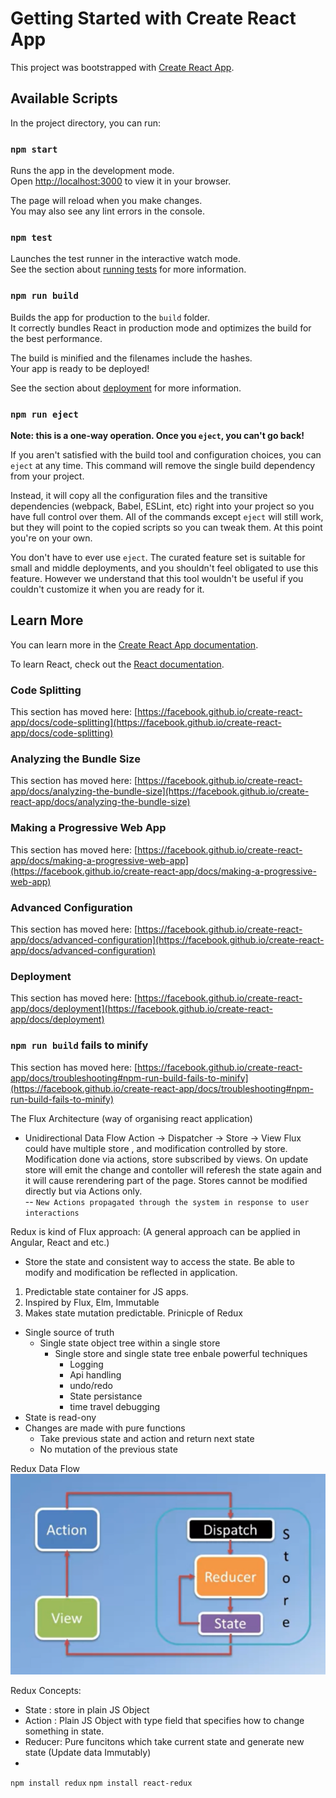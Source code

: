 # Getting Started with Create React App

This project was bootstrapped with [Create React App](https://github.com/facebook/create-react-app).

## Available Scripts

In the project directory, you can run:

### `npm start`

Runs the app in the development mode.\
Open [http://localhost:3000](http://localhost:3000) to view it in your browser.

The page will reload when you make changes.\
You may also see any lint errors in the console.

### `npm test`

Launches the test runner in the interactive watch mode.\
See the section about [running tests](https://facebook.github.io/create-react-app/docs/running-tests) for more information.

### `npm run build`

Builds the app for production to the `build` folder.\
It correctly bundles React in production mode and optimizes the build for the best performance.

The build is minified and the filenames include the hashes.\
Your app is ready to be deployed!

See the section about [deployment](https://facebook.github.io/create-react-app/docs/deployment) for more information.

### `npm run eject`

**Note: this is a one-way operation. Once you `eject`, you can't go back!**

If you aren't satisfied with the build tool and configuration choices, you can `eject` at any time. This command will remove the single build dependency from your project.

Instead, it will copy all the configuration files and the transitive dependencies (webpack, Babel, ESLint, etc) right into your project so you have full control over them. All of the commands except `eject` will still work, but they will point to the copied scripts so you can tweak them. At this point you're on your own.

You don't have to ever use `eject`. The curated feature set is suitable for small and middle deployments, and you shouldn't feel obligated to use this feature. However we understand that this tool wouldn't be useful if you couldn't customize it when you are ready for it.

## Learn More

You can learn more in the [Create React App documentation](https://facebook.github.io/create-react-app/docs/getting-started).

To learn React, check out the [React documentation](https://reactjs.org/).

### Code Splitting

This section has moved here: [https://facebook.github.io/create-react-app/docs/code-splitting](https://facebook.github.io/create-react-app/docs/code-splitting)

### Analyzing the Bundle Size

This section has moved here: [https://facebook.github.io/create-react-app/docs/analyzing-the-bundle-size](https://facebook.github.io/create-react-app/docs/analyzing-the-bundle-size)

### Making a Progressive Web App

This section has moved here: [https://facebook.github.io/create-react-app/docs/making-a-progressive-web-app](https://facebook.github.io/create-react-app/docs/making-a-progressive-web-app)

### Advanced Configuration

This section has moved here: [https://facebook.github.io/create-react-app/docs/advanced-configuration](https://facebook.github.io/create-react-app/docs/advanced-configuration)

### Deployment

This section has moved here: [https://facebook.github.io/create-react-app/docs/deployment](https://facebook.github.io/create-react-app/docs/deployment)

### `npm run build` fails to minify

This section has moved here: [https://facebook.github.io/create-react-app/docs/troubleshooting#npm-run-build-fails-to-minify](https://facebook.github.io/create-react-app/docs/troubleshooting#npm-run-build-fails-to-minify)


The Flux Architecture (way of organising react application)
* Unidirectional Data Flow 
Action -> Dispatcher -> Store -> View
 Flux could have multiple store , and modification controlled by store. 
Modification done via actions, store subscribed by views. On update store will emit the change and contoller will referesh the
 state again and it will cause rerendering part of the page. 
Stores cannot be modified directly but via Actions only.<BR>
-- `New Actions propagated through the system in response to user interactions`


Redux is kind of Flux approach:
(A general approach can be applied in Angular, React and etc.)
* Store the state and consistent way to access the state. Be able to modify and modification 
be reflected in application. 
1) Predictable state container for JS apps. 
2) Inspired by Flux, Elm, Immutable
3) Makes state mutation predictable. 
Prinicple of Redux
* Single source of truth
  - Single state object tree within a single store
    - Single store and single state tree enbale powerful techniques
      - Logging
      - Api handling
      - undo/redo
      - State persistance
      - time travel debugging
* State is read-ony
* Changes are made with pure functions
   - Take previous state and action and return next state
   - No mutation of the previous state

Redux Data Flow
![img.png](img.png)

Redux Concepts: 
* State : store in plain JS Object
* Action : Plain JS Object with type field that specifies how to change something in state. 
* Reducer:  Pure funcitons which take current state and generate new state (Update data Immutably)
* 

`npm install redux`
`npm install react-redux`
